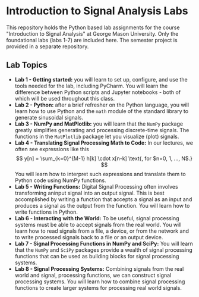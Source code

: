 # Introduction to Signal Analysis Labs

This repository holds the Python based lab assignments for the course "Introduction to Signal Analysis" at George Mason University.
Only the foundational labs (labs 1-7) are included here. The semester project is provided in a separate repository.

## Lab Topics

* **Lab 1 - Getting started:** you will learn to set up, configure, and use the tools needed for the lab, including PyCharm. You will learn the difference between Python scripts and Jupyter notebooks - both of which will be used throughout this class.
* **Lab 2 - Python:** after a brief refresher on the Python language, you will learn how to use Python and the `math` module of the standard library to generate sinusoidal signals.
* **Lab 3 - NumPy and MatPlotlib:** you will learn that the `NumPy` package greatly simplifies generating and processing discrete-time signals. The functions in the `MatPlotlib` package let you visualize (plot) signals.
* **Lab 4 - Translating Signal Processing Math to Code:** In our lectures, we often see expressions like this
$$
y[n] = \sum_{k=0}^{M-1} h[k] \cdot x[n-k] \text{, for $n=0, 1, ..., N$.}
$$
You will learn how to interpret such expressions and translate them to Python code using NumPy functions.
* **Lab 5 - Writing Functions:** Digital Signal Processing often involves transforming aninput signal into an output signal. This is best accomplished by writing a function that accepts a signal as an input and produces a signal as the output from the function. You will learn how to write functions in Python.
* **Lab 6 - Interacting with the World:** To be useful, signal processing systems must be able to accept signals from the real world. You will learn how to read signals from a file, a device, or from the network and to write processed signals back to a file or an output device.
* **Lab 7 - Signal Processing Functions in NumPy and SciPy:** You will learn that the `NumPy` and `SciPy` packages provide a wealth of signal processing functions that can be used as building blocks for signal processing systems.
* **Lab 8 - Signal Processing Systems:** Combining signals from the real world and signal, processing functions, we can construct signal processing systems. You will learn how to combine signal processing functions to create larger systems for processing real world signals.
